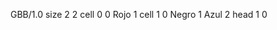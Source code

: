 <gs-board without-header> GBB/1.0
size 2 2
cell 0 0 Rojo 1 
cell 1 0 Negro 1 Azul 2 
head 1 0 </gs-board>